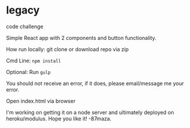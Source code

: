 # legacy
code challenge

Simple React app with 2 components and button functionality.

How run locally:
 git clone or download repo via zip

 Cmd Line:
``npm install``

Optional: Run
``gulp``

You should not receive an error, if it does, please email/message me your error.

 Open index.html via browser

I'm working on getting it on a node server and ultimately deployed on heroku/modulus.
Hope you like it!
-87maza.
